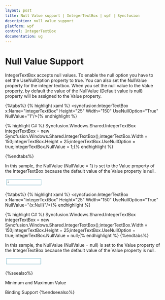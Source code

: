 ```yaml
---
layout: post
title: Null Value support | IntegerTextBox | wpf | Syncfusion
description: null value support
platform: wpf
control: IntegerTextBox 
documentation: ug
---
```


# Null Value Support

IntegerTextBox accepts null values. To enable the null option you have to set the UseNullOption property to true. You can also set the NullValue property for the integer textbox. When you set the null value to the Value property, by default the value of the NullValue (Default value is null) property will be assigned to the Value property. 

{%tabs%}
{% highlight xaml %} <syncfusion:IntegerTextBox x:Name="integerTextBox" Height="25" Width="150"                             UseNullOption="True" NullValue="1"/>{% endhighlight %}

{% highlight C# %} Syncfusion.Windows.Shared.IntegerTextBox integerTextBox = new Syncfusion.Windows.Shared.IntegerTextBox();integerTextBox.Width = 150;integerTextBox.Height = 25;integerTextBox.UseNullOption = true;integerTextBox.NullValue = 1;{% endhighlight %}

{%endtabs%}

In this sample, the NullValue (NullValue = 1) is set to the Value property of the IntegerTextBox because the default value of the Value property is null.

![](Null-Value-support_images/Null-Value-support_img1.png)



{%tabs%}
{% highlight xaml %} <syncfusion:IntegerTextBox x:Name="integerTextBox" Height="25" Width="150"                             UseNullOption="True" NullValue="{x:Null}"/>{% endhighlight %}

{% highlight C# %} Syncfusion.Windows.Shared.IntegerTextBox integerTextBox = new Syncfusion.Windows.Shared.IntegerTextBox();integerTextBox.Width = 150;integerTextBox.Height = 25;integerTextBox.UseNullOption = true;integerTextBox.NullValue = null;{% endhighlight %}
{%endtabs%}


In this sample, the NullValue (NullValue = null) is set to the Value property of the IntegerTextBox because the default value of the Value property is null.

![](Null-Value-support_images/Null-Value-support_img2.png)



{%seealso%}

Minimum and Maximum Value

Binding Support
{%endseealso%}
